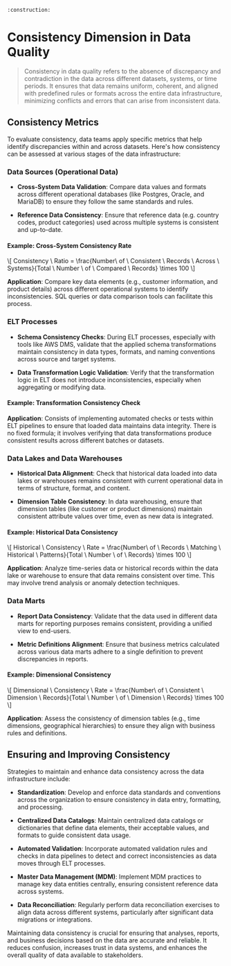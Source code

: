 ```admonish warning title="Page under construction"
:construction:
```

# Consistency Dimension in Data Quality
>
> Consistency in data quality refers to the absence of discrepancy and contradiction in the data across different datasets, systems, or time periods. It ensures that data remains uniform, coherent, and aligned with predefined rules or formats across the entire data infrastructure, minimizing conflicts and errors that can arise from inconsistent data.

## Consistency Metrics

To evaluate consistency, data teams apply specific metrics that help identify discrepancies within and across datasets. Here's how consistency can be assessed at various stages of the data infrastructure:

### Data Sources (Operational Data)

* **Cross-System Data Validation**:
  Compare data values and formats across different operational databases (like Postgres, Oracle, and MariaDB) to ensure they follow the same standards and rules.

* **Reference Data Consistency**:
  Ensure that reference data (e.g. country codes, product categories) used across multiple systems is consistent and up-to-date.

#### Example: Cross-System Consistency Rate

\\[ Consistency \ Ratio = \frac{Number\ of \ Consistent \ Records \ Across \ Systems}{Total \ Number \ of \ Compared \ Records} \times 100 \\]

**Application**: Compare key data elements (e.g., customer information, and product details) across different operational systems to identify inconsistencies. SQL queries or data comparison tools can facilitate this process.

### ELT Processes

* **Schema Consistency Checks**:
  During ELT processes, especially with tools like AWS DMS, validate that the applied schema transformations maintain consistency in data types, formats, and naming conventions across source and target systems.

* **Data Transformation Logic Validation**:
  Verify that the transformation logic in ELT does not introduce inconsistencies, especially when aggregating or modifying data.

#### Example: Transformation Consistency Check

**Application**: Consists of implementing automated checks or tests within ELT pipelines to ensure that loaded data maintains data integrity. There is no fixed formula; it involves verifying that data transformations produce consistent results across different batches or datasets.

### Data Lakes and Data Warehouses

* **Historical Data Alignment**:
  Check that historical data loaded into data lakes or warehouses remains consistent with current operational data in terms of structure, format, and content.

* **Dimension Table Consistency**:
  In data warehousing, ensure that dimension tables (like customer or product dimensions) maintain consistent attribute values over time, even as new data is integrated.

#### Example: Historical Data Consistency

\\[ Historical \ Consistency \ Rate = \frac{Number\ of \ Records \ Matching \ Historical \ Patterns}{Total \ Number \ of \ Records} \times 100 \\]

**Application**: Analyze time-series data or historical records within the data lake or warehouse to ensure that data remains consistent over time. This may involve trend analysis or anomaly detection techniques.

### Data Marts

* **Report Data Consistency**:
  Validate that the data used in different data marts for reporting purposes remains consistent, providing a unified view to end-users.

* **Metric Definitions Alignment**:
  Ensure that business metrics calculated across various data marts adhere to a single definition to prevent discrepancies in reports.

#### Example: Dimensional Consistency

\\[ Dimensional \ Consistency \ Rate = \frac{Number\ of \ Consistent \ Dimension \ Records}{Total \ Number \ of \ Dimension \ Records} \times 100 \\]

**Application**: Assess the consistency of dimension tables (e.g., time dimensions, geographical hierarchies) to ensure they align with business rules and definitions.

## Ensuring and Improving Consistency

Strategies to maintain and enhance data consistency across the data infrastructure include:

* **Standardization**:
  Develop and enforce data standards and conventions across the organization to ensure consistency in data entry, formatting, and processing.

* **Centralized Data Catalogs**:
  Maintain centralized data catalogs or dictionaries that define data elements, their acceptable values, and formats to guide consistent data usage.

* **Automated Validation**:
  Incorporate automated validation rules and checks in data pipelines to detect and correct inconsistencies as data moves through ELT processes.

* **Master Data Management (MDM)**:
  Implement MDM practices to manage key data entities centrally, ensuring consistent reference data across systems.

* **Data Reconciliation**:
  Regularly perform data reconciliation exercises to align data across different systems, particularly after significant data migrations or integrations.

Maintaining data consistency is crucial for ensuring that analyses, reports, and business decisions based on the data are accurate and reliable. It reduces confusion, increases trust in data systems, and enhances the overall quality of data available to stakeholders.
